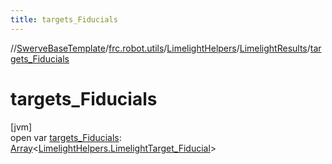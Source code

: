 ```yaml
---
title: targets_Fiducials
---
```

//[SwerveBaseTemplate](../../../../index.html)/[frc.robot.utils](../../index.html)/[LimelightHelpers](../index.html)/[LimelightResults](index.html)/[targets_Fiducials](targets_-fiducials.html)



# targets_Fiducials



[jvm]\
open var [targets_Fiducials](targets_-fiducials.html): [Array](https://kotlinlang.org/api/latest/jvm/stdlib/kotlin/-array/index.html)&lt;[LimelightHelpers.LimelightTarget_Fiducial](../-limelight-target_-fiducial/index.html)&gt;




